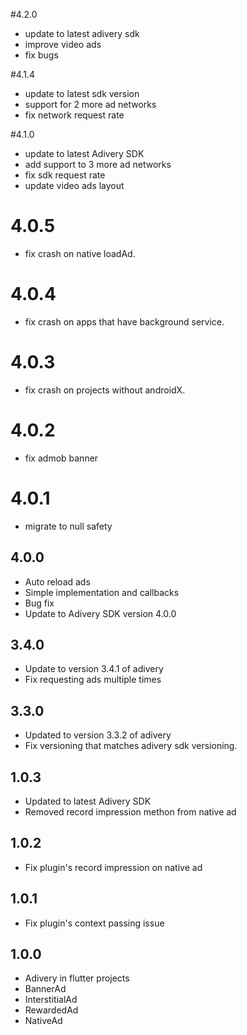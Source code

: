 #4.2.0
* update to latest adivery sdk
* improve video ads
* fix bugs

#4.1.4
* update to latest sdk version
* support for 2 more ad networks
* fix network request rate

#4.1.0
* update to latest Adivery SDK
* add support to 3 more ad networks
* fix sdk request rate
* update video ads layout

# 4.0.5
* fix crash on native loadAd.

# 4.0.4
* fix crash on apps that have background service.

# 4.0.3
* fix crash on projects without androidX.

# 4.0.2
* fix admob banner

# 4.0.1
* migrate to null safety

## 4.0.0
* Auto reload ads
* Simple implementation and callbacks
* Bug fix
* Update to Adivery SDK version 4.0.0

## 3.4.0
* Update to version 3.4.1 of adivery
* Fix requesting ads multiple times

## 3.3.0
* Updated to version 3.3.2 of adivery
* Fix versioning that matches adivery sdk versioning.

## 1.0.3

* Updated to latest Adivery SDK
* Removed record impression methon from native ad

## 1.0.2

* Fix plugin's record impression on native ad

## 1.0.1

* Fix plugin's context passing issue

## 1.0.0

* Adivery in flutter projects
* BannerAd
* InterstitialAd
* RewardedAd
* NativeAd
